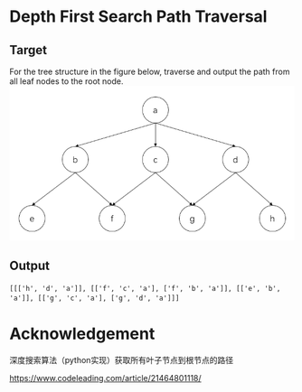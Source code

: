 # Depth First Search Path Traversal
## Target
For the tree structure in the figure below, traverse and output the path from all leaf nodes to the root node.
<img src="tree_structure.PNG" width="600" />

## Output
`[[['h', 'd', 'a']], [['f', 'c', 'a'], ['f', 'b', 'a']], [['e', 'b', 'a']], [['g', 'c', 'a'], ['g', 'd', 'a']]]`

# Acknowledgement
深度搜索算法（python实现）获取所有叶子节点到根节点的路径

https://www.codeleading.com/article/21464801118/

